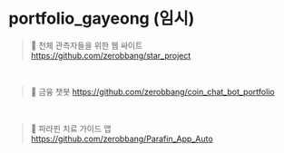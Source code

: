# portfolio_gayeong (임시)
> 🍕 천체 관측자들을 위한 웹 싸이트
> https://github.com/zerobbang/star_project

<br>



> 🍔 금융 챗봇
> https://github.com/zerobbang/coin_chat_bot_portfolio

<br>



> 🍟 파라핀 치료 가이드 앱
>  https://github.com/zerobbang/Parafin_App_Auto
<br>
